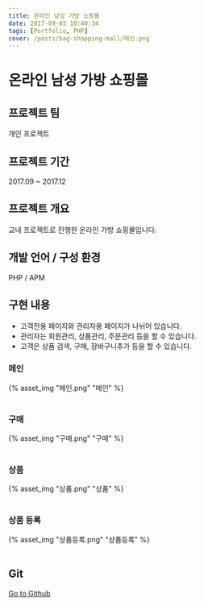 ```yaml
---
title: 온라인 남성 가방 쇼핑몰
date: 2017-09-03 10:40:34
tags: [Portfolio, PHP]
cover: /posts/bag-shopping-mall/메인.png
---
```

# 온라인 남성 가방 쇼핑몰

## 프로젝트 팀
개인 프로젝트

## 프로젝트 기간
2017.09 ~ 2017.12

## 프로젝트 개요
교내 프로젝트로 진행한 온라인 가방 쇼핑몰입니다.

## 개발 언어 / 구성 환경
PHP / APM

## 구현 내용
- 고객전용 페이지와 관리자용 페이지가 나뉘어 있습니다.
- 관리자는 회원관리, 상품관리, 주문관리 등을 할 수 있습니다.
- 고객은 상품 검색, 구매, 장바구니추가 등을 할 수 있습니다.

### 메인
{% asset_img "메인.png" "메인" %}<br><br>

### 구매
{% asset_img "구매.png" "구매" %}<br><br>

### 상품
{% asset_img "상품.png" "상품" %}<br><br>

### 상품 등록
{% asset_img "상품등록.png" "상품등록" %}<br><br>

## Git
[Go to Github](https://github.com/ch-4ml/bag-shopping-mall)